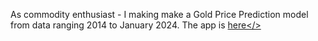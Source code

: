 As commodity enthusiast - I making make a Gold Price Prediction model from data ranging 2014 to January 2024. The app is <a href = https://goldpriceprediction.streamlit.app>here</>
